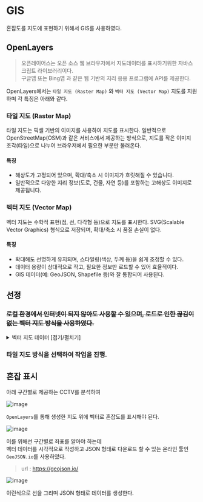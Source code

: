 # GIS

혼잡도를 지도에 표현하기 위해서 GIS를 사용하였다.

## OpenLayers

> 오픈레이어스는 오픈 소스 웹 브라우저에서 지도데이터를 표시하기위한 자바스크립트 라이브러리이다. <br/>
> 구글맵 또는 Bing맵 과 같은 웹 기반의 지리 응용 프로그램에 API를 제공한다.

OpenLayers에서는 `타일 지도 (Raster Map)` 와 `벡터 지도 (Vector Map)` 지도를 지원하며 각 특징은 아래와 같다.

### 타일 지도 (Raster Map)

타일 지도는 픽셀 기반의 이미지를 사용하여 지도를 표시한다. 일반적으로 OpenStreetMap(OSM)과 같은 서비스에서 제공하는 방식으로, 지도를 작은 이미지 조각(타일)으로 나누어 브라우저에서 필요한 부분만 불러온다.

#### 특징
 * 해상도가 고정되어 있으며, 확대/축소 시 이미지가 흐릿해질 수 있습니다.
 * 일반적으로 다양한 지리 정보(도로, 건물, 자연 등)를 포함하는 고해상도 이미지로 제공됩니다.

### 벡터 지도 (Vector Map)

벡터 지도는 수학적 표현(점, 선, 다각형 등)으로 지도를 표시한다. SVG(Scalable Vector Graphics) 형식으로 저장되며, 확대/축소 시 품질 손실이 없다.

#### 특징
 * 확대해도 선명하게 유지되며, 스타일링(색상, 두께 등)을 쉽게 조정할 수 있다.
 * 데이터 용량이 상대적으로 작고, 필요한 정보만 로드할 수 있어 효율적이다.
 * GIS 데이터(예: GeoJSON, Shapefile 등)와 잘 통합되어 사용된다.

## 선정

### ~~로컬 환경에서 인터넷이 되지 않아도 사용할 수 있으며, 로드로 인한 끊김이 없는 벡터 지도 방식을 사용하였다.~~

<details>
<summary>벡터 지도 데이터 [접기/펼치기]</summary>

## 벡터 지도 데이터

> 데이터 다운로드 : http://www.gisdeveloper.co.kr/?p=2332

![image](https://github.com/user-attachments/assets/04577d2c-5db3-4cc3-9298-3128235e2d1a)

해당 사이트에서 `Shapefile` 형식으로 데이터를 제공하고 있다.

이때 `Shapefile`란 `.dbf`, `.shp`, `.shx` 등으로 구성된 데이터 포맷을 의미한다.

하지만 OpenLayers에선 `Shapefile` 형식을 지원하지 않고 `GeoJSON` 형식만을 지원한다.

그렇기 때문에 먼저 `Shapefile` 형식으로 된 데이터를 `GeoJSON` 형식으로 변환해 줘야 한다.

## 컨버트

QGIS로 진행
</details>

### 타일 지도 방식을 선택하여 작업을 진행.

## 혼잡 표시

아래 구간별로 제공하는 CCTV를 분석하여

![image](https://github.com/user-attachments/assets/f9ebf421-1491-4560-82a0-a838858ea698)

`OpenLayers`를 통해 생성한 지도 위에 벡터로 혼잡도를 표시해야 된다.

![image](https://github.com/user-attachments/assets/9703ac56-e132-4d1a-b408-df4fd68d0dc7)

이를 위해선 구간별로 좌표를 알아야 하는데 <br/>
벡터 데이터를 시각적으로 작성하고 JSON 형태로 다운로드 할 수 있는 온라인 툴인 `GeoJSON.io`를 사용하였다.

> url : https://geojson.io/

![image](https://github.com/user-attachments/assets/de6d2d9d-1976-4f9d-b013-d8bb94ffdfa1)

이런식으로 선을 그리며 JSON 형태로 데이터를 생성한다.
